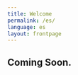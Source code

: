 ```yaml
---
title: Welcome
permalink: /es/
language: es
layout: frontpage
---
```


Coming Soon.
-------------------
